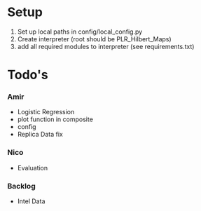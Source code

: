 # Setup
1. Set up local paths in config/local_config.py
2. Create interpreter (root should be PLR_Hilbert_Maps)
3. add all required modules to interpreter (see requirements.txt)


# Todo's
### Amir
- Logistic Regression
- plot function in composite
- config
- Replica Data fix
### Nico
- Evaluation

### Backlog
- Intel Data
